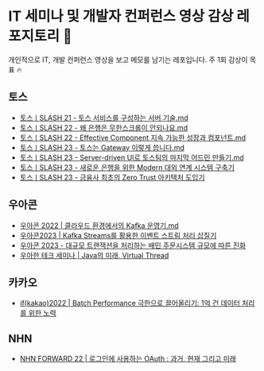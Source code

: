 # IT 세미나 및 개발자 컨퍼런스 영상 감상 레포지토리 🪼
개인적으로 IT, 개발 컨퍼런스 영상을 보고 메모를 남기는 레포입니다. 주 1회 감상이 목표 🔥

## 토스
- [토스ㅣSLASH 21 - 토스 서비스를 구성하는 서버 기술.md](https://github.com/IMHYEWON/tech-youtube-notes/blob/5a2783a2ba584d707d4e6bdce666f75f98869a2f/%ED%86%A0%EC%8A%A4%E3%85%A3SLASH%2021%20-%20%ED%86%A0%EC%8A%A4%20%EC%84%9C%EB%B9%84%EC%8A%A4%EB%A5%BC%20%EA%B5%AC%EC%84%B1%ED%95%98%EB%8A%94%20%EC%84%9C%EB%B2%84%20%EA%B8%B0%EC%88%A0.md)
- [토스ㅣSLASH 22 - 왜 은행은 무한스크롤이 안되나요.md](https://github.com/IMHYEWON/tech-youtube-notes/blob/main/%ED%86%A0%EC%8A%A4%20%7C%20SLASH%2022%20-%20%EC%99%9C%20%EC%9D%80%ED%96%89%EC%9D%80%20%EB%AC%B4%ED%95%9C%EC%8A%A4%ED%81%AC%EB%A1%A4%EC%9D%B4%20%EC%95%88%EB%90%98%EB%82%98%EC%9A%94.md)
- [토스ㅣSLASH 22 - Effective Component 지속 가능한 성장과 컴포넌트.md](https://github.com/IMHYEWON/tech-youtube-notes/blob/main/%ED%86%A0%EC%8A%A4%20%7C%20SLASH%2022%20-%20Effective%20Component%20%EC%A7%80%EC%86%8D%20%EA%B0%80%EB%8A%A5%ED%95%9C%20%EC%84%B1%EC%9E%A5%EA%B3%BC%20%EC%BB%B4%ED%8F%AC%EB%84%8C%ED%8A%B8.md)
- [토스ㅣSLASH 23 - 토스는 Gateway 이렇게 씁니다.md](https://github.com/IMHYEWON/tech-youtube-notes/blob/main/%ED%86%A0%EC%8A%A4%E3%85%A3SLASH%2023%20-%20%ED%86%A0%EC%8A%A4%EB%8A%94%20Gateway%20%EC%9D%B4%EB%A0%87%EA%B2%8C%20%EC%94%81%EB%8B%88%EB%8B%A4.md)
- [토스ㅣSLASH 23 - Server-driven UI로 토스팀의 마지막 어드민 만들기.md](https://github.com/IMHYEWON/tech-youtube-notes/blob/main/%ED%86%A0%EC%8A%A4%E3%85%A3SLASH%2023%20-%20Server-driven%20UI%EB%A1%9C%20%ED%86%A0%EC%8A%A4%ED%8C%80%EC%9D%98%20%EB%A7%88%EC%A7%80%EB%A7%89%20%EC%96%B4%EB%93%9C%EB%AF%BC%20%EB%A7%8C%EB%93%A4%EA%B8%B0.md)
- [토스ㅣSLASH 23 - 새로운 은행을 위한 Modern 대외 연계 시스템 구축기](https://github.com/IMHYEWON/tech-youtube-notes/blob/main/%ED%86%A0%EC%8A%A4%E3%85%A3SLASH%2023%20-%20%EC%83%88%EB%A1%9C%EC%9A%B4%20%EC%9D%80%ED%96%89%EC%9D%84%20%EC%9C%84%ED%95%9C%20Modern%20%EB%8C%80%EC%99%B8%20%EC%97%B0%EA%B3%84%20%EC%8B%9C%EC%8A%A4%ED%85%9C%20%EA%B5%AC%EC%B6%95%EA%B8%B0.md)
- [토스ㅣSLASH 23 - 금융사 최초의 Zero Trust 아키텍처 도입기](https://github.com/IMHYEWON/tech-youtube-notes/blob/main/%ED%86%A0%EC%8A%A4%E3%85%A3SLASH%2023%20-%20%EA%B8%88%EC%9C%B5%EC%82%AC%20%EC%B5%9C%EC%B4%88%EC%9D%98%20Zero%20Trust%20%EC%95%84%ED%82%A4%ED%85%8D%EC%B2%98%20%EB%8F%84%EC%9E%85%EA%B8%B0.md)


## 우아콘
- [우아콘 2022 | 클라우드 환경에서의 Kafka 운영기.md
](https://github.com/IMHYEWON/tech-youtube-notes/blob/main/%EC%9A%B0%EC%95%84%EC%BD%982022_%ED%81%B4%EB%9D%BC%EC%9A%B0%EB%93%9C%20%ED%99%98%EA%B2%BD%EC%97%90%EC%84%9C%EC%9D%98%20Kafka%20%EC%9A%B4%EC%98%81%EA%B8%B0.md)
- [우아콘2023 | Kafka Streams를 활용한 이벤트 스트림 처리 삽질기](https://github.com/IMHYEWON/tech-youtube-notes/blob/main/%EC%9A%B0%EC%95%84%EC%BD%982023%20%7C%20Kafka%20Streams%EB%A5%BC%20%ED%99%9C%EC%9A%A9%ED%95%9C%20%EC%9D%B4%EB%B2%A4%ED%8A%B8%20%EC%8A%A4%ED%8A%B8%EB%A6%BC%20%EC%B2%98%EB%A6%AC%20%EC%82%BD%EC%A7%88%EA%B8%B0.md)
- [우아콘 2023 - 대규모 트랜잭션을 처리하는 배민 주문시스템 규모에 따른 진화](https://github.com/IMHYEWON/tech-youtube-notes/blob/main/%EC%9A%B0%EC%95%84%EC%BD%98%202023%20-%20%EB%8C%80%EA%B7%9C%EB%AA%A8%20%ED%8A%B8%EB%9E%9C%EC%9E%AD%EC%85%98%EC%9D%84%20%EC%B2%98%EB%A6%AC%ED%95%98%EB%8A%94%20%EB%B0%B0%EB%AF%BC%20%EC%A3%BC%EB%AC%B8%EC%8B%9C%EC%8A%A4%ED%85%9C%20%EA%B7%9C%EB%AA%A8%EC%97%90%20%EB%94%B0%EB%A5%B8%20%EC%A7%84%ED%99%94.md)
- [우아한 테크 세미나 | Java의 미래, Virtual Thread](https://github.com/IMHYEWON/tech-youtube-notes/blob/main/%EC%9A%B0%EC%95%84%ED%95%9C%20%ED%85%8C%ED%81%AC%20%EC%84%B8%EB%AF%B8%EB%82%98%20%7C%20Java%EC%9D%98%20%EB%AF%B8%EB%9E%98%2C%20Virtual%20Thread.md)

## 카카오
- [if(kakao)2022 | Batch Performance 극한으로 끌어올리기: 1억 건 데이터 처리를 위한 노력](https://github.com/IMHYEWON/tech-youtube-notes/blob/main/if(kakao)2022%20%7C%20Batch%20Performance%20%EA%B7%B9%ED%95%9C%EC%9C%BC%EB%A1%9C%20%EB%81%8C%EC%96%B4%EC%98%AC%EB%A6%AC%EA%B8%B0%3A%201%EC%96%B5%20%EA%B1%B4%20%EB%8D%B0%EC%9D%B4%ED%84%B0%20%EC%B2%98%EB%A6%AC%EB%A5%BC%20%EC%9C%84%ED%95%9C%20%EB%85%B8%EB%A0%A5.md)

## NHN
- [NHN FORWARD 22 | 로그인에 사용하는 OAuth : 과거, 현재 그리고 미래](https://github.com/IMHYEWON/tech-youtube-notes/blob/main/%5BNHN%20FORWARD%2022%5D%20%EB%A1%9C%EA%B7%B8%EC%9D%B8%EC%97%90%20%EC%82%AC%EC%9A%A9%ED%95%98%EB%8A%94%20OAuth%20%3A%20%EA%B3%BC%EA%B1%B0%2C%20%ED%98%84%EC%9E%AC%20%EA%B7%B8%EB%A6%AC%EA%B3%A0%20%EB%AF%B8%EB%9E%98.md)
